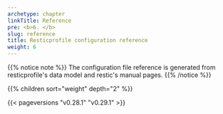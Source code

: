 ```yaml
---
archetype: chapter
linkTitle: Reference
pre: <b>6. </b>
slug: reference
title: Resticprofile configuration reference
weight: 6
---
```





{{% notice note %}}
The configuration file reference is generated from resticprofile's data model and restic's manual pages.
{{% /notice %}}

{{% children sort="weight" depth="2" %}}


{{< pageversions "v0.28.1" "v0.29.1" >}}
